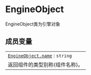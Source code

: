 # EngineObject

EngineObject类为引擎对象


## 成员变量

||
|:---|
|[`EngineObject.name`](EngineObject/name.md)  : `string` |
|返回组件的类型别称(组件名称)。|



